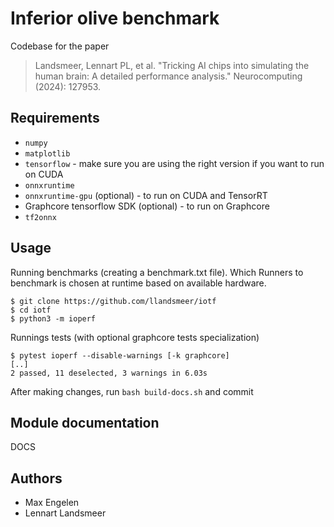 # Inferior olive benchmark

Codebase for the paper

> Landsmeer, Lennart PL, et al. "Tricking AI chips into simulating the human brain: A detailed performance analysis." Neurocomputing (2024): 127953.

## Requirements

 - `numpy`
 - `matplotlib`
 - `tensorflow` - make sure you are using the right version if you want to run on CUDA
 - `onnxruntime`
 - `onnxruntime-gpu` (optional) - to run on CUDA and TensorRT
 - Graphcore tensorflow SDK (optional) - to run on Graphcore
 - `tf2onnx`

## Usage

Running benchmarks (creating a benchmark.txt file).
Which Runners to benchmark is chosen at runtime based on available hardware.

```
$ git clone https://github.com/llandsmeer/iotf
$ cd iotf
$ python3 -m ioperf
```

Runnings tests (with optional graphcore tests specialization)

```
$ pytest ioperf --disable-warnings [-k graphcore]
[..]
2 passed, 11 deselected, 3 warnings in 6.03s
```

After making changes, run `bash build-docs.sh` and commit

## Module documentation

DOCS

## Authors

 - Max Engelen
 - Lennart Landsmeer
